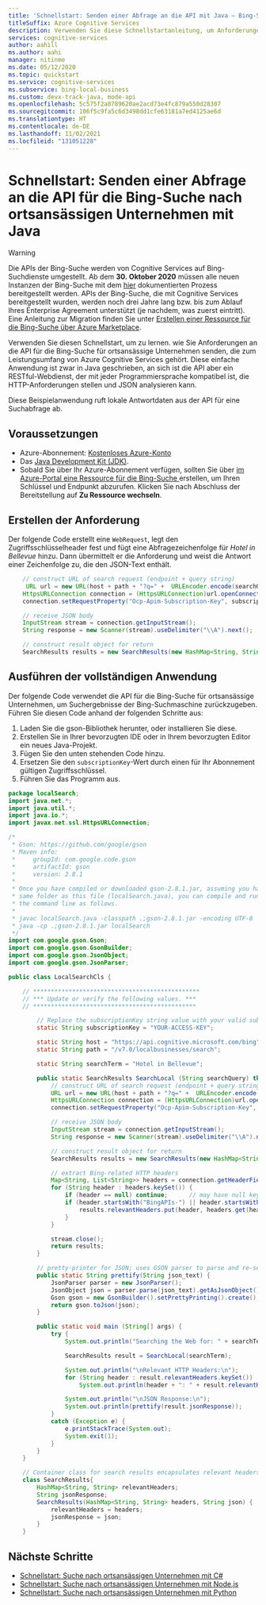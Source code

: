 ```yaml
---
title: 'Schnellstart: Senden einer Abfrage an die API mit Java – Bing-Suche für ortsansässige Unternehmen'
titleSuffix: Azure Cognitive Services
description: Verwenden Sie diese Schnellstartanleitung, um Anforderungen in Java an die API für die Bing-Suche für ortsansässige Unternehmen zu senden, die zum Leistungsumfang von Cognitive Services gehört.
services: cognitive-services
author: aahill
ms.author: aahi
manager: nitinme
ms.date: 05/12/2020
ms.topic: quickstart
ms.service: cognitive-services
ms.subservice: bing-local-business
ms.custom: devx-track-java, mode-api
ms.openlocfilehash: 5c575f2a8789620ae2acd73e4fc879a550d28307
ms.sourcegitcommit: 106f5c9fa5c6d3498dd1cfe63181a7ed4125ae6d
ms.translationtype: HT
ms.contentlocale: de-DE
ms.lasthandoff: 11/02/2021
ms.locfileid: "131051228"
---
```

# <a name="quickstart-send-a-query-to-the-bing-local-business-search-api-using-java"></a>Schnellstart: Senden einer Abfrage an die API für die Bing-Suche nach ortsansässigen Unternehmen mit Java

> [!WARNING]
> Die APIs der Bing-Suche werden von Cognitive Services auf Bing-Suchdienste umgestellt. Ab dem **30. Oktober 2020** müssen alle neuen Instanzen der Bing-Suche mit dem [hier](/bing/search-apis/bing-web-search/create-bing-search-service-resource) dokumentierten Prozess bereitgestellt werden.
> APIs der Bing-Suche, die mit Cognitive Services bereitgestellt wurden, werden noch drei Jahre lang bzw. bis zum Ablauf Ihres Enterprise Agreement unterstützt (je nachdem, was zuerst eintritt).
> Eine Anleitung zur Migration finden Sie unter [Erstellen einer Ressource für die Bing-Suche über Azure Marketplace](/bing/search-apis/bing-web-search/create-bing-search-service-resource).

Verwenden Sie diesen Schnellstart, um zu lernen. wie Sie Anforderungen an die API für die Bing-Suche für ortsansässige Unternehmen senden, die zum Leistungsumfang von Azure Cognitive Services gehört. Diese einfache Anwendung ist zwar in Java geschrieben, an sich ist die API aber ein RESTful-Webdienst, der mit jeder Programmiersprache kompatibel ist, die HTTP-Anforderungen stellen und JSON analysieren kann.

Diese Beispielanwendung ruft lokale Antwortdaten aus der API für eine Suchabfrage ab.

## <a name="prerequisites"></a>Voraussetzungen

* Azure-Abonnement: [Kostenloses Azure-Konto](https://azure.microsoft.com/free/cognitive-services/)
* Das [Java Development Kit (JDK)](https://www.oracle.com/technetwork/java/javase/downloads/index.html).
* Sobald Sie über Ihr Azure-Abonnement verfügen, sollten Sie über <a href="https://portal.azure.com/#create/Microsoft.CognitiveServicesBingSearch-v7"  title="Erstellen einer Ressource für die Bing-Suche"  target="_blank"> im Azure-Portal eine Ressource für die Bing-Suche </a> erstellen, um Ihren Schlüssel und Endpunkt abzurufen. Klicken Sie nach Abschluss der Bereitstellung auf **Zu Ressource wechseln**.

## <a name="create-the-request"></a>Erstellen der Anforderung 

Der folgende Code erstellt eine `WebRequest`, legt den Zugriffsschlüsselheader fest und fügt eine Abfragezeichenfolge für *Hotel in Bellevue* hinzu.  Dann übermittelt er die Anforderung und weist die Antwort einer Zeichenfolge zu, die den JSON-Text enthält.

```java
    // construct URL of search request (endpoint + query string)
     URL url = new URL(host + path + "?q=" +  URLEncoder.encode(searchQuery, "UTF-8") + &mkt=en-us");
    HttpsURLConnection connection = (HttpsURLConnection)url.openConnection();
    connection.setRequestProperty("Ocp-Apim-Subscription-Key", subscriptionKey);

    // receive JSON body
    InputStream stream = connection.getInputStream();
    String response = new Scanner(stream).useDelimiter("\\A").next();

    // construct result object for return
    SearchResults results = new SearchResults(new HashMap<String, String>(), response);
```

## <a name="run-the-complete-application"></a>Ausführen der vollständigen Anwendung

Der folgende Code verwendet die API für die Bing-Suche für ortsansässige Unternehmen, um Suchergebnisse der Bing-Suchmaschine zurückzugeben. Führen Sie diesen Code anhand der folgenden Schritte aus:
1. Laden Sie die gson-Bibliothek herunter, oder installieren Sie diese.
2. Erstellen Sie in Ihrer bevorzugten IDE oder in Ihrem bevorzugten Editor ein neues Java-Projekt.
3. Fügen Sie den unten stehenden Code hinzu.
4. Ersetzen Sie den `subscriptionKey`-Wert durch einen für Ihr Abonnement gültigen Zugriffsschlüssel.
5. Führen Sie das Programm aus.

```java
package localSearch;
import java.net.*;
import java.util.*;
import java.io.*;
import javax.net.ssl.HttpsURLConnection;

/*
 * Gson: https://github.com/google/gson
 * Maven info:
 *     groupId: com.google.code.gson
 *     artifactId: gson
 *     version: 2.8.1
 *
 * Once you have compiled or downloaded gson-2.8.1.jar, assuming you have placed it in the
 * same folder as this file (localSearch.java), you can compile and run this program at
 * the command line as follows.
 *
 * javac localSearch.java -classpath .;gson-2.8.1.jar -encoding UTF-8
 * java -cp .;gson-2.8.1.jar localSearch
 */
import com.google.gson.Gson;
import com.google.gson.GsonBuilder;
import com.google.gson.JsonObject;
import com.google.gson.JsonParser;

public class LocalSearchCls {

    // ***********************************************
    // *** Update or verify the following values. ***
    // **********************************************

        // Replace the subscriptionKey string value with your valid subscription key.
        static String subscriptionKey = "YOUR-ACCESS-KEY";

        static String host = "https://api.cognitive.microsoft.com/bing";
        static String path = "/v7.0/localbusinesses/search";

        static String searchTerm = "Hotel in Bellevue";

        public static SearchResults SearchLocal (String searchQuery) throws Exception {
            // construct URL of search request (endpoint + query string)
            URL url = new URL(host + path + "?q=" +  URLEncoder.encode(searchQuery, "UTF-8") + "&mkt=en-us");
            HttpsURLConnection connection = (HttpsURLConnection)url.openConnection();
            connection.setRequestProperty("Ocp-Apim-Subscription-Key", subscriptionKey);

            // receive JSON body
            InputStream stream = connection.getInputStream();
            String response = new Scanner(stream).useDelimiter("\\A").next();

            // construct result object for return
            SearchResults results = new SearchResults(new HashMap<String, String>(), response);

            // extract Bing-related HTTP headers
            Map<String, List<String>> headers = connection.getHeaderFields();
            for (String header : headers.keySet()) {
                if (header == null) continue;      // may have null key
                if (header.startsWith("BingAPIs-") || header.startsWith("X-MSEdge-")) {
                    results.relevantHeaders.put(header, headers.get(header).get(0));
                }
            }

            stream.close();
            return results;
        }

        // pretty-printer for JSON; uses GSON parser to parse and re-serialize
        public static String prettify(String json_text) {
            JsonParser parser = new JsonParser();
            JsonObject json = parser.parse(json_text).getAsJsonObject();
            Gson gson = new GsonBuilder().setPrettyPrinting().create();
            return gson.toJson(json);
        }

        public static void main (String[] args) {
            try {
                System.out.println("Searching the Web for: " + searchTerm);

                SearchResults result = SearchLocal(searchTerm);

                System.out.println("\nRelevant HTTP Headers:\n");
                for (String header : result.relevantHeaders.keySet())
                    System.out.println(header + ": " + result.relevantHeaders.get(header));

                System.out.println("\nJSON Response:\n");
                System.out.println(prettify(result.jsonResponse));
            }
            catch (Exception e) {
                e.printStackTrace(System.out);
                System.exit(1);
            }
        }
    }

    // Container class for search results encapsulates relevant headers and JSON data
    class SearchResults{
        HashMap<String, String> relevantHeaders;
        String jsonResponse;
        SearchResults(HashMap<String, String> headers, String json) {
            relevantHeaders = headers;
            jsonResponse = json;
        }
    }

```

## <a name="next-steps"></a>Nächste Schritte
- [Schnellstart: Suche nach ortsansässigen Unternehmen mit C#](local-quickstart.md)
- [Schnellstart: Suche nach ortsansässigen Unternehmen mit Node.js](local-search-node-quickstart.md)
- [Schnellstart: Suche nach ortsansässigen Unternehmen mit Python](local-search-python-quickstart.md)
